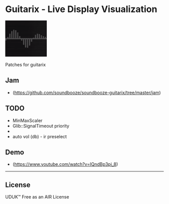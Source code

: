 # Guitarix - Live Display Visualization

![alt text](https://raw.githubusercontent.com/soundbooze/soundbooze-guitarix/master/logo.png "Home")

Patches for guitarix 

## Jam

- (https://github.com/soundbooze/soundbooze-guitarix/tree/master/jam)

## TODO

- MinMaxScaler
- Glib::SignalTimeout priority
-
- auto vol (db) - ir preselect

## Demo

- (https://www.youtube.com/watch?v=IQndBp3pi_8)

___

## License

UDUK™ Free as an AIR License
